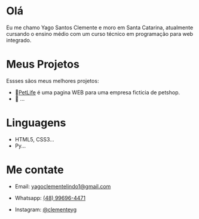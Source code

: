<h1>Olá</h1> 
<p>Eu me chamo Yago Santos Clemente e moro em Santa Catarina, atualmente cursando o ensino médio com um curso técnico em programação para web integrado.</p>



<h1> Meus Projetos </h1>
<p> Essses sãos meus melhores projetos:</p>
<ul>
  <li>
    🎨<a href=https://petlife-obc.netlify.app target="_blank">PetLife</a> é uma pagina WEB para uma empresa ficticia de petshop.
  </li>
  <li>
    📃 ...
  </li>
</ul>
<h1>
  Linguagens
</h1>
<p>
  <ul>
    <li>
      HTML5, CSS3...
    </li>
    <li>
      Py...
    </li>
  </ul>
  <h1>
    Me contate
  </h1>
  <ul>
    <li>
      <p>Email: <a href="mailto:yagoclementelindo1@gmail.com" target="_blank">yagoclementelindo1@gmail.com</a></p>
    </li>
    <li>
      <p>Whatsapp: <a href="https://wa.me/5548996964471" target="_blank">(48) 99696-4471</a></p>
    </li>
    <li>
      Instagram: <a href="https://www.instagram.com/clemente.yg target="_blank">@clementeyg</a>
    </li>
  </ul>
</p>
  


  









